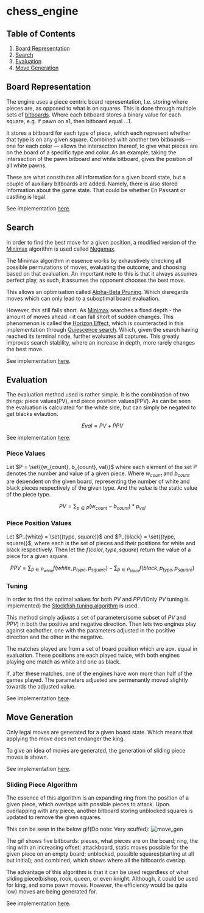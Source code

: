 # chess_engine
## Table of Contents
1. [Board Representation](#board-representation)
2. [Search](#search)
3. [Evaluation](#evaluation)
4. [Move Generation](#move-generation)

## Board Representation
The engine uses a piece centric board representation, I.e. storing where pieces are, as opposed to what is on squares. This is done through multiple sets of [bitboards](https://en.wikipedia.org/wiki/Bitboard). Where each bitboard stores a binary value for each square, e.g. if pawn on a1, then bitboard equal ...1.

It stores a bitboard for each type of piece, which each represent whether that type is on any given square. Combined with another two bitboards — one for each color — allows the intersection thereof, to give what pieces are on the board of a specific type and color. As an example, taking the intersection of the pawn bitboard and white bitboard, gives the position of all white pawns. 

These are what constitutes all information for a given board state, but a couple of auxiliary bitboards are added. Namely, there is also stored information about the game state. That could be whether En Passant or castling is legal.

See implementation [here](https://github.com/jamadaha/chess_engine/blob/main/src/headers/board.hh).

## Search
In order to find the best move for a given position, a modified version of the [Minimax](https://en.wikipedia.org/wiki/Minimax) algorithm is used called [Negamax](https://en.wikipedia.org/wiki/Negamax).

The Minimax algorithm in essence works by exhaustively checking all possible permutations of moves, evaluating the outcome, and choosing based on that evaluation.
An important note to this is that it always assumes perfect play, as such, it assumes the opponent chooses the best move.

This allows an optimisation called [Alpha-Beta Pruning](https://en.wikipedia.org/wiki/Alpha%E2%80%93beta_pruning).
Which disregards moves which can only lead to a suboptimal board evaluation.

However, this still falls short. As [Minimax](https://en.wikipedia.org/wiki/Minimax) searches a fixed depth - the amount of moves ahead - it can fall short of sudden changes.
This phenomenon is called the [Horizon Effect](https://en.wikipedia.org/wiki/Horizon_effect), which is counteracted in this implementation through [Quiescence search](https://en.wikipedia.org/wiki/Quiescence_search).
Which, given the search having reached its terminal node, further evaluates all captures. This greatly improves search stability, where an increase in depth, more rarely changes the best move.

See implementation [here](https://github.com/jamadaha/chess_engine/blob/main/src/headers/minimax.hh).

## Evaluation
The evaluation method used is rather simple. It is the combination of two things: piece values(PV), and piece position values(PPV). As can be seen the evaluation is calculated for the white side, but can simply be negated to get blacks evlaution.

$$Eval = PV + PPV$$

See implementation [here](https://github.com/jamadaha/chess_engine/blob/main/src/headers/evaluator.hh).

### Piece Values
Let $P = \set{(w_{count}, b_{count}, val)}$ where each element of the set P denotes the number and value of a given piece. Where $w_{count}$ and $b_{count}$ are dependent on the given board, representing the number of white and black pieces respectively of the given type. And the $value$ is the static value of the piece type.

$$PV = \sum_{p \in P} (w_{count} - b_{count}) * p_{val}$$

### Piece Position Values
Let $P_{white} = \set{(type, square)}$ and $P_{black} = \set{(type, square)}$, where each is the set of pieces and their positions for white and black respectively. Then let the $f(color, type, square)$ return the value of a piece for a given square.

$$PPV = \sum_{p \in P_{white}} f(white, p_{type}, p_{square}) - \sum_{p \in P_{black}} f(black, p_{type}, p_{square})$$

### Tuning
In order to find the optimal values for both $PV$ and $PPV$(Only $PV$ tuning is implemented) the [Stockfish tuning algorithm](https://www.chessprogramming.org/Stockfish%27s_Tuning_Method) is used.

This method simply adjusts a set of parameters(some subset of $PV$ and $PPV$) in both the positive and negative direction. Then lets two engines play against eachother, one with the parameters adjusted in the positive direction and the other in the negative.

The matches played are from a set of board position which are apx. equal in evaluation. These positions are each played twice, with both engines playing one match as white and one as black.

If, after these matches, one of the engines have won more than half of the games played. The parameters adjusted are permenantly moved slightly towards the adjusted value. 

See implementation [here](https://github.com/jamadaha/chess_engine/blob/main/builds/tune.cpp).

## Move Generation
Only legal moves are generated for a given board state. Which means that applying the move does not endanger the king.

To give an idea of moves are generated, the generation of sliding piece moves is shown.

See implementation [here](https://github.com/jamadaha/chess_engine/tree/main/src/move_gen).

### Sliding Piece Algorithm
The essence of this algorithm is an expanding ring from the position of a given piece, which overlaps with possible pieces to attack. Upon overlapping with any piece, another bitboard storing unblocked squares is updated to remove the given squares.

This can be seen in the below gif(Do note: Very scuffed):
![move_gen](https://user-images.githubusercontent.com/53914190/216725341-04c2a49b-2a96-442d-97c2-b61b04cfdc02.gif)

The gif shows five bitboards: pieces, what pieces are on the board; ring, the ring with an increasing offset; attackboard, static moves possible for the given piece on an empty board; unblocked, possible squares(starting at all but initial); and combined, which shows where all the bitboards overlap.

The advantage of this algorithm is that it can be used regardless of what sliding piece(bishop, rook, queen, or even knight. Although, it could be used for king, and some pawn moves. However, the efficiency would be quite low) moves are being generated for.

See implementation [here](https://github.com/jamadaha/chess_engine/blob/main/src/move_gen/piece_gen.cpp).
